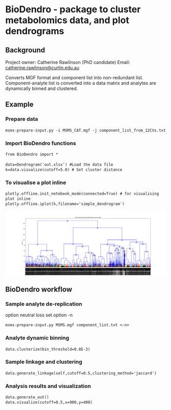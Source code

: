 # BioDendro - package to cluster metabolomics data, and plot dendrograms

## Background
Project owner: Catherine Rawlinson (PhD candidate)
Email: catherine.rawlinson@curtin.edu.au

Converts MGF format and component list into non-redundant list.
Component-analyte list is converted into a data matrix and analytes are dynamically binned and clustered.

## Example


### Prepare data 
```
msms-prepare-input.py -i MSMS_CAT.mgf -j component_list_from_12CVs.txt 
```
### Import BioDendro functions
```
from BioDendro import *

data=Dendrogram('out.xlsx') #Load the data file
k=data.visualize(cutoff=5.0) # Set cluster distance 
```
### To visualise a plot inline
```
plotly.offline.init_notebook_mode(connected=True) # for visualising plot inline
plotly.offline.iplot(k,filename='simple_dendrogram')
```

![Scheme](cluster-d10.png "Clustering")

## BioDendro workflow

### Sample analyte de-replication

option neutral loss set option -n
```
msms-prepare-input.py MSMS.mgf component_list.txt <-n>
```

### Analyte dynamic binning

```
data.clusterize(bin_threshold=0.8E-3)
```

### Sample linkage and clustering

```
data.generate_linkage(self,cutoff=0.5,clustering_method='jaccard')
```

### Analysis results and visualization

```
data.generate_out()
data.visualize(cutoff=0.5,x=900,y=400)
```
